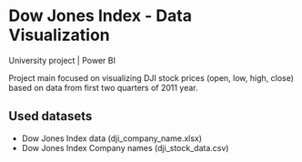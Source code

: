 # Dow Jones Index - Data Visualization

University project | Power BI

Project main focused on visualizing DJI stock prices (open, low, high, close) based on data from first two quarters of 2011 year.

## Used datasets

* Dow Jones Index data (dji_company_name.xlsx)
* Dow Jones Index Company names (dji_stock_data.csv)